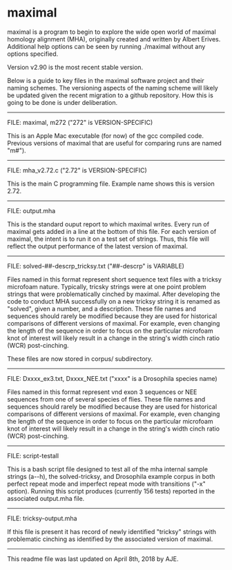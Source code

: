 # maximal
maximal is a program to begin to explore the wide open world of maximal homology alignment (MHA), originally created and written by Albert Erives. Additional help options can be seen by running ./maximal without any options specified.

Version v2.90 is the most recent stable version.

Below is a guide to key files in the maximal software project and their naming schemes. The versioning aspects of the naming scheme will likely be updated given the recent migration to a github repository. How this is going to be done is under deliberation.
_______________________________________________
FILE: maximal, m272 ("272" is VERSION-SPECIFIC)

This is an Apple Mac executable (for now) of the gcc compiled code. Previous versions of maximal that are useful for comparing runs are named "m#").

_______________________________________________
FILE: mha_v2.72.c  ("2.72" is VERSION-SPECIFIC)

This is the main C programming file. Example name shows this is version 2.72.

_______________________________________________
FILE: output.mha

This is the standard ouput report to which maximal writes. 
Every run of maximal gets added in a line at the bottom of this file.
For each version of maximal, the intent is to run it on a test set of strings.
Thus, this file will reflect the output performance of the latest version of maximal.

_______________________________________________
FILE: solved-##-descrp_tricksy.txt ("##-descrp" is VARIABLE)

Files named in this format represent short sequence text files with a tricksy microfoam nature. Typically, tricsky strings were at one point problem strings that were problematically cinched by maximal. After developing the code to conduct MHA successfully on a new tricksy string it is renamed as "solved", given a number, and a description. These file names and sequences should rarely be modified because they are used for historical comparisons of different versions of maximal. For example, even changing the length of the sequence in order to focus on the particular microfoam knot of interest will likely result in a change in the string's width cinch ratio (WCR) post-cinching.

These files are now stored in corpus/ subdirectory.

_______________________________________________
FILE: Dxxxx_ex3.txt, Dxxxx_NEE.txt ("xxxx" is a Drosophila species name)

Files named in this format represent vnd exon 3 sequences or NEE sequences from one of several species of flies. These file names and sequences should rarely be modified because they are used for historical comparisons of different versions of maximal. For example, even changing the length of the sequence in order to focus on the particular microfoam knot of interest will likely result in a change in the string's width cinch ratio (WCR) post-cinching.

_______________________________________________
FILE: script-testall

This is a bash script file designed to test all of the mha internal sample strings (a--h), the solved-tricksy, and Drosophila example corpus in both perfect repeat mode and imperfect repeat mode with transitions ("-x" option). Running this script produces (currently 156 tests) reported in the associated output.mha file.

_______________________________________________
FILE: tricksy-output.mha

If this file is present it has record of newly identified "tricksy" strings with problematic cinching as identified by the associated version of maximal.
_______________________________________________
This readme file was last updated on April 8th, 2018 by AJE.
